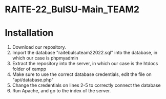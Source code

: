 # RAITE-22_BulSU-Main_TEAM2

# Installation

1. Download our repository.
2. Import the database "raitebulsuteam22022.sql" into the database, in which our case is phpmyadmin
3. Extract the repository into the server, in which our case is the htdocs folder of xampp
4. Make sure to use the correct database credentials, edit the file on "api/database.php"
5. Change the credentials on lines 2-5 to correctly connect the database
6. Run Apache, and go to the index of the server.